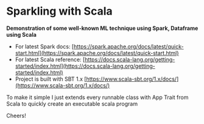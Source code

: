 # Sparkling with Scala
**Demonstration of some well-known ML technique using Spark, Dataframe using Scala**

* For latest Spark docs: [https://spark.apache.org/docs/latest/quick-start.html](https://spark.apache.org/docs/latest/quick-start.html)
* For latest Scala reference: [https://docs.scala-lang.org/getting-started/index.html](https://docs.scala-lang.org/getting-started/index.html)
* Project is built with SBT 1.x [https://www.scala-sbt.org/1.x/docs/](https://www.scala-sbt.org/1.x/docs/)

To make it simple I just extends every runnable class with App Trait from Scala to quickly create an executable scala program

Cheers!
